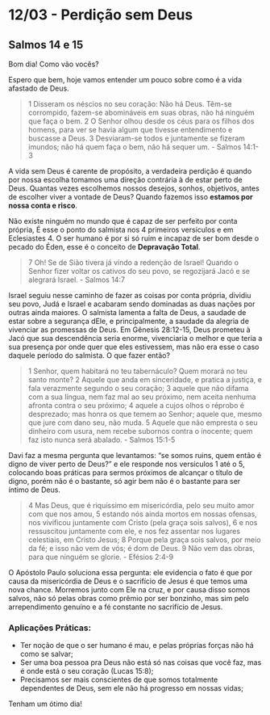 # 12/03 - Perdição sem Deus

## Salmos 14 e 15

Bom dia! Como vão vocês? 

Espero que bem, hoje vamos entender um pouco sobre como é a vida afastado de Deus.

> 1 Disseram os néscios no seu coração: Não há Deus. Têm-se corrompido, fazem-se abomináveis em suas obras, não há ninguém que faça o bem. 2 O Senhor olhou desde os céus para os filhos dos homens, para ver se havia algum que tivesse entendimento e buscasse a Deus. 3 Desviaram-se todos e juntamente se fizeram imundos; não há quem faça o bem, não há sequer um. - Salmos 14:1-3
> 

A vida sem Deus é carente de propósito, a verdadeira perdição é quando por nossa escolha tomamos uma direção contrária à de estar perto de Deus. Quantas vezes escolhemos nossos desejos, sonhos, objetivos, antes de escolher viver a vontade de Deus? Quando fazemos isso **estamos por nossa conta e risco**.

Não existe ninguém no mundo que é capaz de ser perfeito por conta própria,  É esse o ponto do salmista nos 4 primeiros versículos e em Eclesiastes 4. O ser humano é por si só ruim e incapaz de ser bom desde o pecado do Éden, esse é o conceito de **Depravação Total**.

> 7 Oh! Se de Sião tivera já vindo a redenção de Israel! Quando o Senhor fizer voltar os cativos do seu povo, se regozijará Jacó e se alegrará Israel. - Salmos 14:7
> 

Israel seguiu nesse caminho de fazer as coisas por conta própria, dividiu seu povo, Judá e Israel e acabaram sendo dominadas as duas nações por outras ainda maiores. O salmista lamenta a falta de Deus, a saudade de estar sobre a segurança dEle, e principalmente, a saudade da alegria de vivenciar as promessas de Deus.  Em Gênesis 28:12-15, Deus prometeu à Jacó que sua descendência seria enorme, vivenciaria o melhor e que teria a sua presença por onde quer que eles estivessem, mas não era esse o caso daquele período do salmista. O que fazer então?

> 1 Senhor, quem habitará no teu tabernáculo? Quem morará no teu santo monte? 2 Aquele que anda em sinceridade, e pratica a justiça, e fala verazmente segundo o seu coração; 3 aquele que não difama com a sua língua, nem faz mal ao seu próximo, nem aceita nenhuma afronta contra o seu próximo; 4 aquele a cujos olhos o réprobo é desprezado; mas honra os que temem ao Senhor; aquele que, mesmo que jure com dano seu, não muda. 5 Aquele que não empresta o seu dinheiro com usura, nem recebe subornos contra o inocente; quem faz isto nunca será abalado. - Salmos 15:1-5
> 

Davi faz a mesma pergunta que levantamos: “se somos ruins, quem então é digno de viver perto de Deus?” e ele responde nos versículos 1 até o 5, colocando boas práticas para sermos próximos de alcançar o título de digno, porém não é o bastante, só agir bem não é o bastante para ser íntimo de Deus. 

> 4 Mas Deus, que é riquíssimo em misericórdia, pelo seu muito amor com que nos amou, 5 estando nós ainda mortos em nossas ofensas, nos vivificou juntamente com Cristo (pela graça sois salvos), 6 e nos ressuscitou juntamente com ele, e nos fez assentar nos lugares celestiais, em Cristo Jesus; 8 Porque pela graça sois salvos, por meio da fé; e isso não vem de vós; é dom de Deus. 9 Não vem das obras, para que ninguém se glorie. - Efésios 2:4-9
> 

O Apóstolo Paulo soluciona essa pergunta: ele evidencia o fato é que por causa da misericórdia de Deus e o sacrifício de Jesus é que temos uma nova chance. Morremos junto com Ele na cruz, e por causa disso somos salvos, não só pelas obras como prêmio por ser bonzinho, mas sim pelo arrependimento genuíno e a fé constante no sacrifício de Jesus. 

### Aplicações Práticas:

- Ter noção de que o ser humano é mau, e pelas próprias forças não há como se salvar;
- Ser uma boa pessoa pra Deus não está só nas coisas que você faz, mas é onde está o seu coração (Lucas 15:8);
- Precisamos ser mais conscientes de que somos totalmente dependentes de Deus, sem ele não há progresso em nossas vidas;

Tenham um ótimo dia!